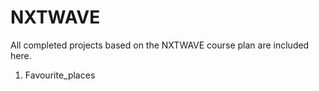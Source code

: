 # NXTWAVE
All completed projects based on the NXTWAVE course plan are included here.
1. Favourite_places
